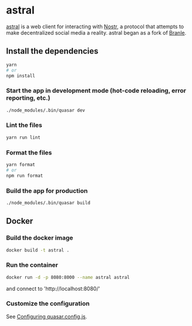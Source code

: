 # astral

[astral](https://astral.ninja) is a web client for interacting with [Nostr](https://github.com/fiatjaf/nostr), a protocol that attempts to make decentralized social media a reality. astral began as a fork of [Branle](https://github.com/fiatjaf/branle).

## Install the dependencies
```bash
yarn
# or
npm install
```

### Start the app in development mode (hot-code reloading, error reporting, etc.)
```bash
./node_modules/.bin/quasar dev
```

### Lint the files
```bash
yarn run lint
```
### Format the files
```bash
yarn format
# or
npm run format
```

### Build the app for production
```bash
./node_modules/.bin/quasar build
```

## Docker

### Build the docker image
```bash
docker build -t astral .
```

### Run the container
```bash
docker run -d -p 8080:8000 --name astral astral
```

and connect to 'http://localhost:8080/'

### Customize the configuration
See [Configuring quasar.config.js](https://v2.quasar.dev/quasar-cli-webpack/quasar-config-js).
